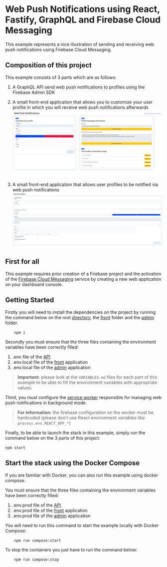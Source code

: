 # Web Push Notifications using React, Fastify, GraphQL and Firebase Cloud Messaging

This example represents a nice illustration of sending and receiving web push notifications using Firebase Cloud Messaging.

## Composition of this project

This example consists of 3 parts which are as follows:

1.  A GraphQL API send web push notifications to profiles using the Firebase Admin SDK
2.  A small front-end application that allows you to customize your user profile in which you will receive web push notifications afterwards
    ![Front-end App](/readme.front.png)

3.  A small front-end application that allows user profiles to be notified via web push notifications
    ![Admin Notifier App](/readme.admin.png)

## First for all

This example requires prior creation of a Firebase project and the activation of the [Firebase Cloud Messaging](https://firebase.google.com/products/cloud-messaging) service by creating a new web application on your dashboard console.

## Getting Started

Firstly you will need to install the dependencies on the project by running the command below on the root [directory](/), the [front](/front) folder and the [admin](/admin) folder.

```
    npm i
```

Secondly you must ensure that the three files containing the environment variables have been correctly filled:

1.  .env file of the [API](/.env)
2.  .env.local file of the [front](/front/.env.local) application
3.  .env.local file of the [admin](/admin/.env.local) application

> **Important**: please look at the `VARIABLES.md` files for each part of this example to be able to fill the environment variables with appropriate values.

Third, you must configure the [service worker](/front/public/firebase-messaging-sw.js) responsible for managing web push notifications in background mode.

> **For information**: the firebase configuration on the worker must be hardcoded (please don't use React environment variables like `process.env.REACT_APP_*`)

Finally, to be able to launch the stack in this example, simply run the command below on the 3 parts of this project:

```
npm start
```

## Start the stack using the Docker Compose

If you are familiar with Docker, you can also run this example using docker compose.

You must ensure that the three files containing the environment variables have been correctly filled:

1.  .env.prod file of the [API](/.env.prod)
2.  .env.prod file of the [front](/front/.env.prod) application
3.  .env.prod file of the [admin](/admin/.env.prod) application

You will need to run this command to start the example locally with Docker Compose:

```
    npm run compose:start
```

To stop the containers you just have to run the command below:

```
    npm run compose:stop
```
